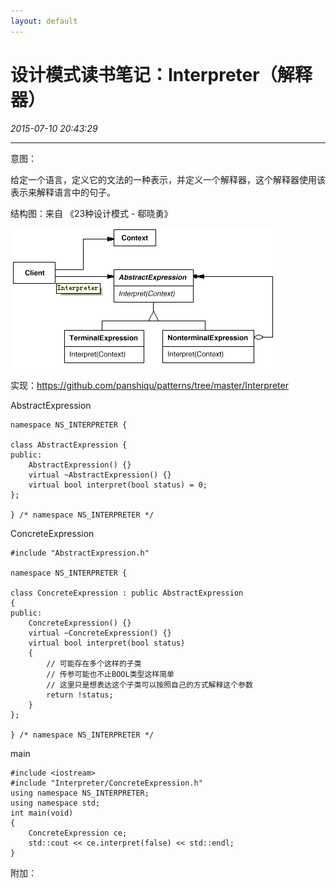 ```yaml
---
layout: default
---
```


# 设计模式读书笔记：Interpreter（解释器）
_2015-07-10 20:43:29_

* * *

意图：

给定一个语言，定义它的文法的一种表示，并定义一个解释器，这个解释器使用该表示来解释语言中的句子。

结构图：来自 《23种设计模式 - 郗晓勇》

![](./img/034_1.png)

实现：https://github.com/panshiqu/patterns/tree/master/Interpreter

AbstractExpression

```
namespace NS_INTERPRETER {

class AbstractExpression {
public:
	AbstractExpression() {}
	virtual ~AbstractExpression() {}
	virtual bool interpret(bool status) = 0;
};

} /* namespace NS_INTERPRETER */
```

ConcreteExpression

```
#include "AbstractExpression.h"

namespace NS_INTERPRETER {

class ConcreteExpression : public AbstractExpression
{
public:
	ConcreteExpression() {}
	virtual ~ConcreteExpression() {}
	virtual bool interpret(bool status)
	{
		// 可能存在多个这样的子类
		// 传参可能也不止BOOL类型这样简单
		// 这里只是想表达这个子类可以按照自己的方式解释这个参数
		return !status;
	}
};

} /* namespace NS_INTERPRETER */
```

main

```
#include <iostream>
#include "Interpreter/ConcreteExpression.h"
using namespace NS_INTERPRETER;
using namespace std;
int main(void)
{
	ConcreteExpression ce;
	std::cout << ce.interpret(false) << std::endl;
}
```

附加：
